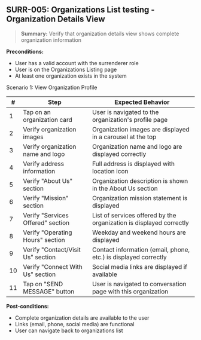 ## **SURR-005:** Organizations List testing - Organization Details View  

> **Summary:** Verify that organization details view shows complete organization information  <br>

**Preconditions:** 
- User has a valid account with the surrenderer role
- User is on the Organizations Listing page
- At least one organization exists in the system

Scenario 1: View Organization Profile

 | # | Step | Expected Behavior | 
 |---|------|-------------------| 
 | 1 | Tap on an organization card | User is navigated to the organization's profile page |
 | 2 | Verify organization images | Organization images are displayed in a carousel at the top |
 | 3 | Verify organization name and logo | Organization name and logo are displayed correctly |
 | 4 | Verify address information | Full address is displayed with location icon |
 | 5 | Verify "About Us" section | Organization description is shown in the About Us section |
 | 6 | Verify "Mission" section | Organization mission statement is displayed |
 | 7 | Verify "Services Offered" section | List of services offered by the organization is displayed correctly |
 | 8 | Verify "Operating Hours" section | Weekday and weekend hours are displayed |
 | 9 | Verify "Contact/Visit Us" section | Contact information (email, phone, etc.) is displayed correctly |
 | 10 | Verify "Connect With Us" section | Social media links are displayed if available |
 | 11 | Tap on "SEND MESSAGE" button | User is navigated to conversation page with this organization |

**Post-conditions:**  
- Complete organization details are available to the user
- Links (email, phone, social media) are functional
- User can navigate back to organizations list